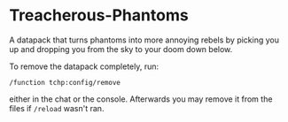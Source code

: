 # Treacherous-Phantoms
A datapack that turns phantoms into more annoying rebels by picking you up and dropping you from the sky to your doom down below.

To remove the datapack completely, run:
```
/function tchp:config/remove
```
either in the chat or the console.
Afterwards you may remove it from the files if `/reload` wasn't ran.
